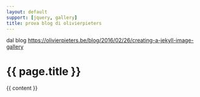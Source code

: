 ```yaml
---
layout: default
support: [jquery, gallery]
title: prova blog di olivierpieters
---
```


dal blog https://olivierpieters.be/blog/2016/02/26/creating-a-jekyll-image-gallery

<h1 class="gallery-title">{{ page.title }}</h1>

{{ content }}